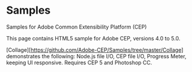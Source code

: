 Samples
=======

Samples for Adobe Common Extensibility Platform (CEP)

This page contains HTML5 sample for Adobe CEP, versions 4.0 to 5.0. 

[Collage][https://github.com/Adobe-CEP/Samples/tree/master/Collage] demonstrates the following: Node.js file I/O, CEP file I/O, Progress Meter, keeping UI responsive. Requires CEP 5 and Photoshop CC.

